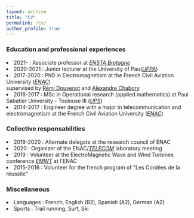 ```yaml
---
layout: archive
title: "CV"
permalink: /cv/
author_profile: true
---
```


<h3>Education and professional experiences</h3> 
<li> 2021- : Associate professor at <a href="https://www.ensta-bretagne.fr/fr" target="_blank"><i>ENSTA Bretagne</i></a></li>
<li> 2020-2021 : Junior lecturer at the University of Pau(<a href="https://www.univ-pau.fr/fr/index.html" target="_blank"><i>UPPA</i></a>)</li>
<li> 2017-2020 : PhD in Electromagnetism at the French Civil Aviation University (<a href="https://www.enac.fr/fr" target="_blank"><i>ENAC</i></a>) <br>
supervised by <a href="http://ema.recherche.enac.fr/permanent-staff-2/remi-douvenot/" target="_blank">Rémi Douvenot</a>  and <a href="http://ema.recherche.enac.fr/permanent-staff-2/alexandre-chabory/" target="_blank">Alexandre Chabory</a> </li>
<li> 2016-2017 : MSc in Operational research (applied mathematics) at Paul Sabatier University - Toulouse III (<a href="https://www.univ-tlse3.fr/" target="_blank"><i>UPS</i></a>) </li>
<li> 2014-2017 : Engineer degree with a major in telecommunication and electromagnetism at the French Civil Aviation University (<a href="https://www.enac.fr/fr" target="_blank"><i>ENAC</i></a>) </li>

<h3>Collective responsabilities</h3>
<li> 2018-2020 : Alternate delegate at the research council of ENAC </li>
<li> 2020 : Organizer of the ENAC/<a href="https://www.enac.fr/fr/equipe-telecom-telecommunication" target="_blank"><i>TELECOM</i></a> laboratory meeting </li>
<li> 2019 : Volunteer at the ElectroMagnetic Wave and Wind Turbines conference <a href="https://emwt2019.sciencesconf.org/" target="_blank"><i>EMWT</i></a> at l'ENAC</li>
<li> 2015-2016 : Volunteer for the french program of "Les Cordées de la réussite" </li>


<h3>Miscellaneous</h3>
<li> Languages : French, English (B2), Spanish (A2), German (A2)</li>
<li> Sports : Trail running, Surf, Ski
<br>
<br>

